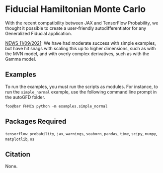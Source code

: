 # **Fiducial Hamiltonian Monte Carlo** 
With the recent compatibility between JAX and TensorFlow Probability, we thought it possible to create a user-friendly autodifferentiator for any Generalized Fiducial application.  

<ins>NEWS 11/09/2021</ins>: We have had moderate success with simple examples, but have hit snags with scaling this up to higher dimensions, such as with the MVN model, and with overly complex derivatives, such as with the Gamma model.


## Examples

To run the examples, you must run the scripts as modules.  For instance, to run the `simple_normal` example, use the following command line prompt in the autoGFD folder.

```console
foo@bar FHMC$ python -m examples.simple_normal
```

## Packages Required

`tensorflow_probability`, `jax`, `warnings`, `seaborn`, `pandas`, `time`, `scipy`, `numpy`, `matplotlib`, `os`

## Citation

None.


